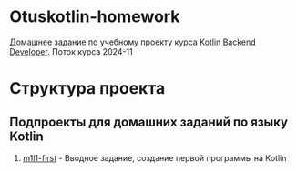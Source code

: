 # Otuskotlin-homework

Домашнее задание по учебному проекту курса
[Kotlin Backend Developer](https://otus.ru/lessons/kotlin/).
Поток курса 2024-11

# Структура проекта

## Подпроекты для домашних заданий по языку Kotlin

1. [m1l1-first](m1l1-first) - Вводное задание, создание первой программы на Kotlin